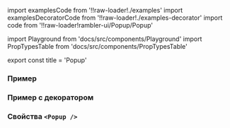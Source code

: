 import examplesCode from '!!raw-loader!./examples'
import examplesDecoratorCode from '!!raw-loader!./examples-decorator'
import code from '!!raw-loader!rambler-ui/Popup/Popup'

import Playground from 'docs/src/components/Playground'
import PropTypesTable from 'docs/src/components/PropTypesTable'

export const title = 'Popup'

### Пример
<Playground code={examplesCode} />

### Пример с декоратором
<Playground code={examplesDecoratorCode} />

### Свойства `<Popup />`
<PropTypesTable code={code} />
